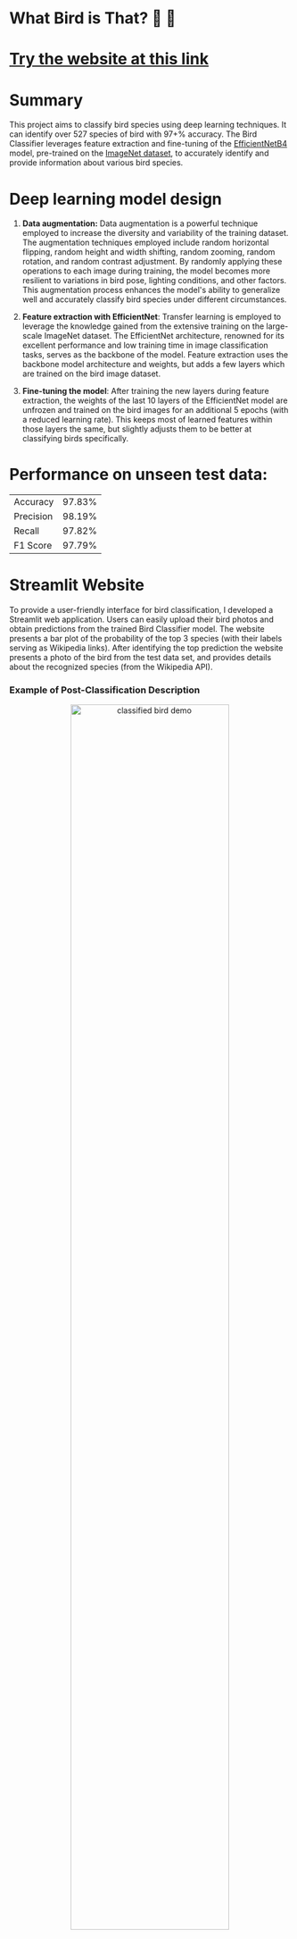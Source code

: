 
# What Bird is That? 🦜 📸  
# [Try the website at this link](https://what-bird-is-that.streamlit.app/) 



# Summary
This project aims to classify bird species using deep learning techniques. It can identify over 527 species of bird with 97+% accuracy.
                The Bird Classifier leverages feature extraction and fine-tuning of the <a href="https://arxiv.org/pdf/1905.11946.pdf">EfficientNetB4</a> model, 
                pre-trained on the <a href="https://www.image-net.org/">ImageNet dataset</a>, to accurately identify and provide information about various bird species.
              </p>

# Deep learning model design

1.  **Data augmentation:** Data augmentation is a powerful technique employed to increase the diversity and variability of the training dataset. The augmentation techniques employed include random horizontal flipping, random height and width shifting, random zooming, random rotation, and random contrast adjustment. By randomly applying these operations to each image during training, the model becomes more resilient to variations in bird pose, lighting conditions, and other factors. This augmentation process enhances the model's ability to generalize well and accurately classify bird species under different circumstances.
2.  **Feature extraction with EfficientNet**: Transfer learning is employed to leverage the knowledge gained from the extensive training on the large-scale ImageNet dataset. The EfficientNet architecture, renowned for its excellent performance and low training time in image classification tasks, serves as the backbone of the model.  Feature extraction uses the backbone model architecture and weights, but adds a few layers which are trained on the bird image dataset.
    
3.  **Fine-tuning the model**: After training the new layers during feature extraction, the weights of the last 10 layers of the EfficientNet model are unfrozen and trained on the bird images for an additional 5 epochs (with a reduced learning rate). This keeps most of learned features within those layers the same, but slightly adjusts them to be better at classifying birds specifically.

# Performance on unseen test data:

<table>
  <tr>
    <td>Accuracy</td>
    <td>97.83%</td>
  </tr>
  <tr>
    <td>Precision</td>
    <td>98.19%</td>
  </tr>
  <tr>
    <td>Recall</td>
    <td>97.82%</td>
  </tr>
  <tr>
    <td>F1 Score</td>
    <td>97.79%</td>
  </tr>
</table>





# Streamlit Website

To provide a user-friendly interface for bird classification, I developed a Streamlit web application. Users can easily upload their bird photos and obtain predictions from the trained Bird Classifier model.  The website presents a bar plot of the probability of the top 3 species (with their labels serving as Wikipedia links). After identifying the top prediction the website presents a photo of the bird from the test data set, and provides details about the recognized species (from the Wikipedia API).

### Example of Post-Classification Description
<div align="center">
  <img src="https://github.com/nripstein/What-Bird-is-That/assets/98430636/eadecb26-e345-472f-87e3-975d8f7bae49" alt="classified bird demo" style="width: 75%;">
</div>


# Data
The bird [dataset](https://www.kaggle.com/datasets/gpiosenka/100-bird-species) used in this project comprises a wide range of bird species, offering a comprehensive coverage of avian biodiversity. It includes 525 different species, enabling the model to accurately identify and classify a diverse range of birds.

### Sample images from data set

<div align="center">

| ![scarlet macaw](https://github.com/nripstein/What-Bird-is-That/assets/98430636/1b852732-b90f-4003-8ad2-aa0a101bfcce) | ![bald eagle](https://github.com/nripstein/What-Bird-is-That/assets/98430636/7d78b96d-4819-416c-ae54-206e1773b930) | ![blue dacnis](https://github.com/nripstein/What-Bird-is-That/assets/98430636/2c1742a1-b135-4cf1-a0d3-270bdca57750) |
|:---:|:---:|:---:|
| Scarlet Macaw | Bald Eagle | Blue Dacnis |

</div>

<!---



# This project is an ongoing work in progress

# todo:
- [X] Deploy streamlit app
- [X] Make links to the wikipedia page of the top 3 predicted classes
- [ ] Finish training correct model
- [ ] Add model training notebook to repo
- [ ] Add video demonstration to repo
- [ ] Add accuracy metric to app
- [ ] Add github logo with link to my github to app

# future plans
- [ ] make script for scraping other types of birds so it can classify more (no white swan or flamingo included in dataset)
- [ ] Ideally scrape habitat location images from wikipedia (seems very hard after a few hours of trying because there's no consistent naming convention)
- [ ] if length of wikipedia summary section is too short, use the description [Wood Duck is good example of very short summary page and longer description](https://en.wikipedia.org/wiki/Wood_duck)


# version 2:
1. introduce autocrop option using YOLOv5 object detection

Add options for secondary models (like b0-b4)

# ideas for better computer vision models:
1. try data augmentation using tf.ImageDataGenerator instead of a sequential augmentation layer built into the model itself
2. get equal number of images for each class using data augmentation

--->
